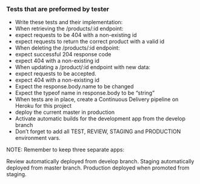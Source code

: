 ### Tests that are preformed by tester

- Write these tests and their implementation:
- When retrieving the /products/:id endpoint:
- expect requests to be 404 with a non-existing id
- expect requests to return the correct product with a valid id
- When deleting the /products/:id endpoint:
- expect successful 204 response code
- expect 404 with a non-existing id
- When updating a /product/:id endpoint with new data:
- expect requests to be accepted.
- expect 404 with a non-existing id
- Expect the response.body.name to be changed
- Expect the typeof name in response.body to be “string”
- When tests are in place, create a Continuous Delivery pipeline on Heroku for this project
- deploy the current master in production
- Activate automatic builds for the development app from the develop branch
- Don’t forget to add all TEST, REVIEW, STAGING and PRODUCTION environment vars.

NOTE:
Remember to keep three separate apps:

Review automatically deployed from develop branch.
Staging automatically deployed from master branch.
Production deployed when promoted from staging.
